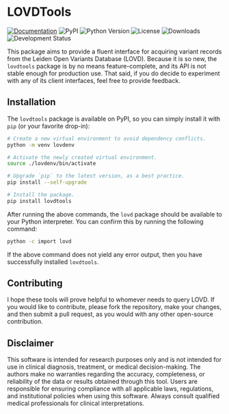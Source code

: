 # LOVDTools

[![Documentation](https://img.shields.io/badge/docs-latest-blue.svg)](https://hyletic.github.io/lovdtools/)
![PyPI](https://img.shields.io/pypi/v/lovdtools)
![Python Version](https://img.shields.io/pypi/pyversions/lovdtools)
![License](https://img.shields.io/pypi/l/lovdtools)
![Downloads](https://img.shields.io/pypi/dm/lovdtools)
![Development Status](https://img.shields.io/pypi/status/lovdtools)

This package aims to provide a fluent interface for acquiring variant records
from the Leiden Open Variants Database (LOVD). Because it is so new, the `lovdtools`
package is by no means feature-complete, and its API is not stable enough for
production use. That said, if you do decide to experiment with any of its client
interfaces, feel free to provide feedback.

## Installation

The `lovdtools` package is available on PyPI, so you can simply install it with `pip`
(or your favorite drop-in):

```bash
# Create a new virtual environment to avoid dependency conflicts.
python -m venv lovdenv

# Activate the newly created virtual environment.
source ./lovdenv/bin/activate

# Upgrade `pip` to the latest version, as a best practice.
pip install --self-upgrade

# Install the package.
pip install lovdtools
```

After running the above commands, the `lovd` package should be available to
your Python interpreter. You can confirm this by running the following command:

```bash
python -c import lovd
```

If the above command does not yield any error output, then you have successfully
installed `lovdtools`.

## Contributing

I hope these tools will prove helpful to whomever needs to query LOVD. If you would
like to contribute, please fork the repository, make your changes, and then submit
a pull request, as you would with any other open-source contribution.

## Disclaimer

This software is intended for research purposes only and is not intended for use
in clinical diagnosis, treatment, or medical decision-making. The authors make no
warranties regarding the accuracy, completeness, or reliability of the data or results
obtained through this tool. Users are responsible for ensuring compliance with all
applicable laws, regulations, and institutional policies when using this software.
Always consult qualified medical professionals for clinical interpretations.
